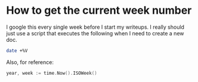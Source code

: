 # How to get the current week number

I google this every single week before I start my writeups. I really should just
use a script that executes the following when I need to create a new doc.

```bash
date +%V
```

Also, for reference:

```go
year, week := time.Now().ISOWeek()
```
